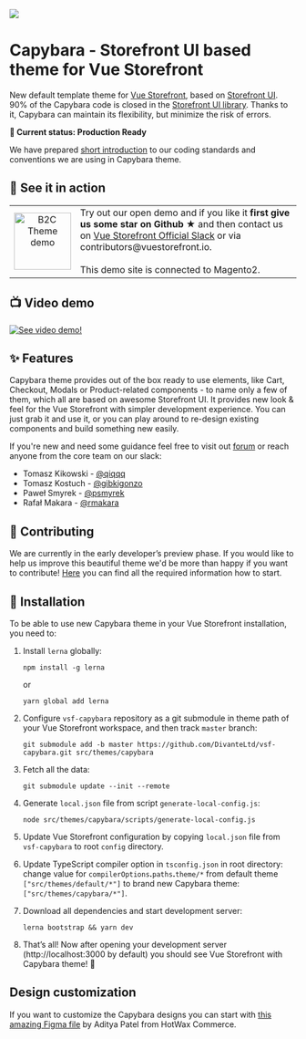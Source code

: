 <img src="https://blog.vuestorefront.io/wp-content/uploads/2020/02/CAPYBARA.png"></img>

# Capybara - Storefront UI based theme for Vue Storefront

New default template theme for [Vue Storefront](https://github.com/DivanteLtd/vue-storefront), based on [Storefront UI](https://storefrontui.io/). 90% of the Capybara code is closed in the [Storefront UI library](https://github.com/DivanteLtd/storefront-ui). Thanks to it, Capybara can maintain its flexibility, but minimize the risk of errors.

 **🔨  Current status: Production Ready**

We have prepared [short introduction](https://github.com/DivanteLtd/vsf-capybara/blob/develop/CODING_STANDARDS.md) to our coding standards and conventions we are using in Capybara theme.

## 🚀 See it in action

<table>
  <tbody>
    <tr>
      <td align="center" valign="middle">
        <a href="https://capybara.storefrontcloud.io/">
          <img
            src="https://divante.co/open-graph/vuestorefront/GitHub-Readme-Try-Demo.png"
            alt="B2C Theme demo"
            style="width: 100px;">
        </a>
      </td>
      <td align="left" valign="top">
        Try out our open demo and if you like it <strong> first give us some star on Github ★</strong> and then contact us on <a href="https://slack.vuestorefront.io">Vue Storefront Official Slack</a> or via contributors@vuestorefront.io. <br /><br /> This demo site is connected to Magento2. <br />
      </td>
    </tr>
  </tbody>
</table>

## 📺 Video demo
[![See video demo!](http://i3.ytimg.com/vi/x2_w-ZBOfqE/maxresdefault.jpg)](https://www.youtube.com/watch?v=x2_w-ZBOfqE)


## ✨  Features

Capybara theme provides out of the box ready to use elements, like Cart, Checkout, Modals or Product-related components - to name only a few of them, which all are based on awesome Storefront UI. It provides new look & feel for the Vue Storefront with simpler development experience. You can just grab it and use it, or you can play around to re-design existing components and build something new easily.

If you're new and need some guidance feel free to visit out [forum](https://forum.vuestorefront.io/) or reach anyone from the core team on our slack:
- Tomasz Kikowski - [@qiqqq](https://github.com/qiqqq)
- Tomasz Kostuch - [@gibkigonzo](https://github.com/gibkigonzo)
- Paweł Smyrek - [@psmyrek](https://github.com/psmyrek)
- Rafał Makara - [@rmakara](https://github.com/rmakara)

## 🤝  Contributing

We are currently in the early developer’s preview phase. If you would like to help us improve this beautiful theme we'd be more than happy if you want to contribute! [Here](https://github.com/DivanteLtd/vsf-capybara/blob/master/CONTRIBUTING.md) you can find all the required information how to start.

## 🔌  Installation
To be able to use new Capybara theme in your Vue Storefront installation, you need to:

1. Install `lerna` globally:

   ```
   npm install -g lerna
   ```

   or

   ```
   yarn global add lerna
   ```

1. Configure `vsf-capybara` repository as a git submodule in theme path of your Vue Storefront workspace, and then track `master` branch:

   ```
   git submodule add -b master https://github.com/DivanteLtd/vsf-capybara.git src/themes/capybara
   ```

1. Fetch all the data:

   ```
   git submodule update --init --remote
   ```
1. Generate `local.json` file from script `generate-local-config.js`:
   ```
   node src/themes/capybara/scripts/generate-local-config.js
   ```
1. Update Vue Storefront configuration by copying `local.json` file from `vsf-capybara` to root `config` directory.
1. Update TypeScript compiler option in `tsconfig.json` in root directory: change value for `compilerOptions`**.**`paths`**.**`theme/*` from default theme `["src/themes/default/*"]` to brand new Capybara theme: `["src/themes/capybara/*"]`.
1. Download all dependencies and start development server:

   ```
   lerna bootstrap && yarn dev
   ```

1. That’s all! Now after opening your development server (http://localhost:3000 by default) you should see Vue Storefront with Capybara theme!  🎉

## Design customization

If you want to customize the Capybara designs you can start with [this amazing Figma file](https://www.figma.com/community/file/883240116671776403) by Aditya Patel from HotWax Commerce.
